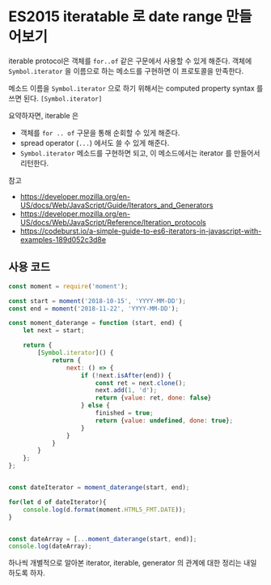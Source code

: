 # ES2015 iteratable 로 date range 만들어보기

iterable protocol은 객체를 `for..of` 같은 구문에서 사용할 수 있게 해준다. 객체에 `Symbol.iterator` 을 이름으로 하는 메소드를 구현하면 이 프로토콜을 만족한다.

메소드 이름을 `Symbol.iterator` 으로 하기 위해서는 computed property syntax 를 쓰면 된다. `[Symbol.iterator]`

요약하자면, iterable 은

- 객체를 `for .. of` 구문을 통해 순회할 수 있게 해준다.
- spread operator (`...`) 에서도 쓸 수 있게 해준다.
- `Symbol.iterator` 메소드를 구현하면 되고, 이 메소드에서는 iterator 를 만들어서 리턴한다.


참고

- https://developer.mozilla.org/en-US/docs/Web/JavaScript/Guide/Iterators_and_Generators
- https://developer.mozilla.org/en-US/docs/Web/JavaScript/Reference/Iteration_protocols
- https://codeburst.io/a-simple-guide-to-es6-iterators-in-javascript-with-examples-189d052c3d8e

## 사용 코드

```javascript
const moment = require('moment');

const start = moment('2018-10-15', 'YYYY-MM-DD');
const end = moment('2018-11-22', 'YYYY-MM-DD');

const moment_daterange = function (start, end) {
    let next = start;

    return {
        [Symbol.iterator]() {
            return {
                next: () => {
                    if (!next.isAfter(end)) {
                        const ret = next.clone();
                        next.add(1, 'd');
                        return {value: ret, done: false}
                    } else {
                        finished = true;
                        return {value: undefined, done: true};
                    }
                }
            }
        }
    };
};


const dateIterator = moment_daterange(start, end);

for(let d of dateIterator){
    console.log(d.format(moment.HTML5_FMT.DATE));
}


const dateArray = [...moment_daterange(start, end)];
console.log(dateArray);

```

하나씩 개별적으로 알아본 iterator, iterable, generator 의 관계에 대한 정리는 내일 하도록 하자.
